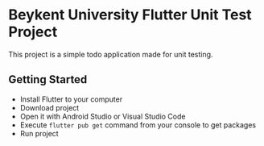 # Beykent University Flutter Unit Test Project

This project is a simple todo application made for unit testing.


## Getting Started

- Install Flutter to your computer
- Download project
- Open it with Android Studio or Visual Studio Code
- Execute `flutter pub get` command from your console to get packages
- Run project

